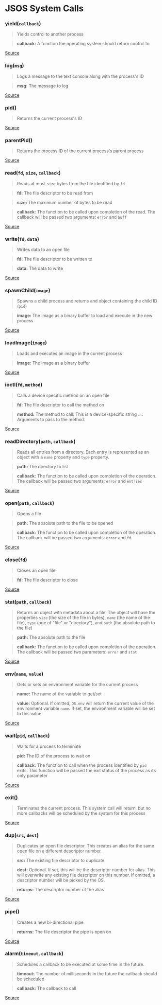 # JSOS System Calls
### yield(`callback`)

> 
> Yields control to another process
> 

> **callback:** A function the operating system should return control to

[Source](../kernel/js/kernel/process.js#L107)

### log(`msg`)

> 
> Logs a message to the text console along with the process's ID
> 

> **msg:** The message to log

[Source](../kernel/js/kernel/process.js#L115)

### pid()

> 
> Returns the current process's ID

[Source](../kernel/js/kernel/process.js#L121)

### parentPid()

> 
> Returns the process ID of the current process's parent process

[Source](../kernel/js/kernel/process.js#L126)

### read(`fd`, `size`, `callback`)

> 
> Reads at most `size` bytes from the file identified by `fd`
> 

> **fd:** The file descriptor to be read from

> **size:** The maximum number of bytes to be read

> **callback:** The function to be called upon completion of the read.               The callback will be passed two arguments: `error` and `buff`

[Source](../kernel/js/kernel/process.js#L140)

### write(`fd`, `data`)

> 
> Writes data to an open file
> 

> **fd:** The file descriptor to be written to

> **data:** The data to write

[Source](../kernel/js/kernel/process.js#L157)

### spawnChild(`image`)

> 
> Spawns a child process and returns and object containing the child
> ID (`pid`)
> 

> **image:** The image as a binary buffer to load and execute in the new process

[Source](../kernel/js/kernel/process.js#L170)

### loadImage(`image`)

> 
> Loads and executes an image in the current process
> 

> **image:** The image as a binary buffer

[Source](../kernel/js/kernel/process.js#L188)

### ioctl(`fd`, `method`)

> 
> Calls a device specific method on an open file
> 

> **fd:** The file descriptor to call the method on

> **method:** The method to call. This is a device-specific string  ...:     Arguments to pass to the method.

[Source](../kernel/js/kernel/process.js#L198)

### readDirectory(`path`, `callback`)

> 
> Reads all entries from a directory. Each entry is represented as an
> object with a `name` property and `type` property.
> 

> **path:** The directory to list

> **callback:** The function to be called upon completion of the operation.               The callback will be passed two arguments: `error` and `entries`

[Source](../kernel/js/kernel/process.js#L217)

### open(`path`, `callback`)

> 
> Opens a file
> 

> **path:** The absolute path to the file to be opened

> **callback:** The function to be called upon completion of the operation.               The callback will be passed two arguments: `error` and `fd`

[Source](../kernel/js/kernel/process.js#L244)

### close(`fd`)

> 
> Closes an open file
> 

> **fd:** The file descriptor to close

[Source](../kernel/js/kernel/process.js#L268)

### stat(`path`, `callback`)

> 
> Returns an object with metadata about a file. The object will have
> the properties `size` (the size of the file in bytes), `name` (the
> name of the file), `type` (one of "file" or "directory"), and `path`
> (the absolute path to the file)
> 

> **path:** The absolute path to the file

> **callback:** The function to be called upon completion of the operation.               The callback will be passed two parameters: `error` and `stat`

[Source](../kernel/js/kernel/process.js#L287)

### env(`name`, `value`)

> 
> Gets or sets an environment variable for the current process
> 

> **name:** The name of the variable to get/set

> **value:** Optional. If omitted, `OS.env` will return the current           value of the environment variable `name`. If set, the           environment variable will be set to this value

[Source](../kernel/js/kernel/process.js#L320)

### wait(`pid`, `callback`)

> 
> Waits for a process to terminate
> 

> **pid:** The ID of the process to wait on

> **callback:** The function to call when the process identified by               `pid` exits. This function will be passed the exit status               of the process as its only parameter

[Source](../kernel/js/kernel/process.js#L336)

### exit()

> 
> Terminates the current process. This system call will return, but
> no more callbacks will be scheduled by the system for this process

[Source](../kernel/js/kernel/process.js#L357)

### dup(`src`, `dest`)

> 
> Duplicates an open file descriptor. This creates an alias for the
> same open file on a different descriptor number.
> 

> **src:** The existing file descriptor to duplicate

> **dest:** Optional. If set, this will be the descriptor number for           alias. This will overwrite any existing file descriptor on           this number. If omitted, a descriptor number will be picked           by the OS.

> **returns:** The descriptor number of the alias

[Source](../kernel/js/kernel/process.js#L370)

### pipe()

> 
> Creates a new bi-directional pipe
> 

> **returns:** The file descriptor the pipe is open on

[Source](../kernel/js/kernel/process.js#L386)

### alarm(`timeout`, `callback`)

> 
> Schedules a callback to be executed at some time in the future.
> 

> **timeout:** The number of milliseconds in the future the callback               should be scheduled

> **callback:** The callback to call

[Source](../kernel/js/kernel/process.js#L395)

